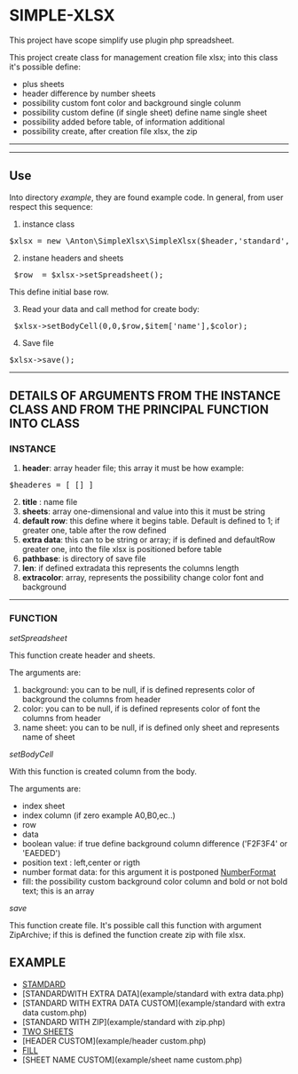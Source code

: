 # SIMPLE-XLSX

This project have scope simplify use plugin php spreadsheet.

This project create class for management creation file xlsx; into this class it's possible define:

- plus sheets
- header difference by number sheets
- possibility custom font color and background single colunm
- possibility custom define (if single sheet) define name single sheet
- possibility added before table, of information additional
- possibility create, after creation file xlsx, the zip

***
***

## Use

Into directory *example*, they are found example code. In general, from user respect this sequence:

1. instance class
<pre>$xlsx = new \Anton\SimpleXlsx\SimpleXlsx($header,'standard',null,1,null,$pathBase,null,null);</pre>

2. instane headers and sheets
<pre> $row  = $xlsx->setSpreadsheet();</pre>
This define initial base row.

3. Read your data and call method for create body:
<pre> $xlsx->setBodyCell(0,0,$row,$item['name'],$color);</pre>

4. Save file
<pre>$xlsx->save();</pre>

***

## DETAILS OF ARGUMENTS FROM THE INSTANCE CLASS AND FROM THE PRINCIPAL FUNCTION INTO CLASS

### INSTANCE

1. **header**: array header file; this array it must be how example:
<pre>$headeres = [ [] ]</pre>

2. **title** : name file
3. **sheets**: array one-dimensional and value into this it must be string
4. **default row**: this define where it begins table. Default is defined to 1; if greater one, table after the row defined
5. **extra data**: this can to be string or array; if is defined and defaultRow greater one, into the  file xlsx is positioned before table
6. **pathbase**: is directory of save file
7. **len**: if defined extradata this represents the columns length
8. **extracolor**: array, represents the possibility change color font and background

***

### FUNCTION

*setSpreadsheet*

This function create header and sheets.

The arguments are:

1. background: you can to be null, if is defined represents color of background the columns from header
2. color: you can to be null, if is defined represents color of font the columns from header
3. name sheet: you can to be null, if is defined only sheet and represents name of sheet


*setBodyCell*

With this function is created column from the body.

The arguments are:

- index sheet 
- index column (if zero example A0,B0,ec..)
- row 
- data
- boolean value: if true define background column difference ('F2F3F4' or 'EAEDED')
- position text : left,center or rigth
- number format data: for this argument it is postponed [NumberFormat](PhpOffice\PhpSpreadsheet\Style\NumberFormat)
- fill: the possibility custom background color column and bold or not bold text; this is an array

*save*

This function create file. It's possible call this function with argument ZipArchive; if this is defined the function create zip with file xlsx.




## EXAMPLE

- [STAMDARD](example/standard.php)
- [STANDARDWITH  EXTRA  DATA](example/standard  with  extra  data.php)
- [STANDARD  WITH  EXTRA  DATA  CUSTOM](example/standard  with  extra  data  custom.php)
- [STANDARD  WITH  ZIP](example/standard  with  zip.php)
- [TWO SHEETS](example/twoSheets.php)
- [HEADER  CUSTOM](example/header  custom.php)
- [FILL](example/fill.php)
- [SHEET  NAME  CUSTOM](example/sheet  name  custom.php)

